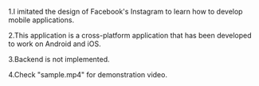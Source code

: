 1.I imitated the design of Facebook's Instagram to learn how to develop mobile applications.

2.This application is a cross-platform application that has been developed to work on Android and iOS.

3.Backend  is not implemented.

4.Check "sample.mp4" for demonstration video.
